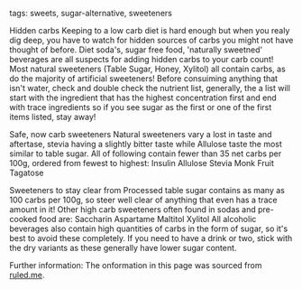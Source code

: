 tags: sweets, sugar-alternative, sweeteners

Hidden carbs
    Keeping to a low carb diet is hard enough but when you realy dig deep, you have to watch for hidden sources of carbs you might not have thought of before. Diet soda's, sugar free food, 'naturally sweetned' beverages are all suspects for adding hidden carbs to your carb count! Most natural sweeteners (Table Sugar, Honey, Xylitol) all contain carbs, as do the majority of artificial sweeteners! Before consuiming anything that isn't water, check and double check the nutrient list, generally, the a list will start with the ingredient that has the highest concentration first and end with trace ingredients so if you see sugar as the first or one of the first items listed, stay away!

Safe, now carb sweeteners
    Natural sweeteners vary a lost in taste and aftertase, stevia having a slightly bitter taste while Allulose taste the most similar to table sugar. All of following contain fewer than 35 net carbs per 100g, ordered from fewest to highest:
        Insulin
        Allulose
        Stevia
        Monk Fruit
        Tagatose

Sweeteners to stay clear from
    Processed table sugar contains as many as 100 carbs per 100g, so steer well clear of anything that even has a trace amount in it! Other high carb sweeteners often found in sodas and pre-cooked food are:
        Saccharin
        Aspartame
        Maltitol
        Xylitol
    All alcoholic beverages also contain high quantities of carbs in the form of sugar, so it's best to avoid these completely. If you need to have a drink or two, stick with the dry variants as these generally have lower sugar content.

Further information:
    The onformation in this page was sourced from [ruled.me](https://www.ruled.me/keto-diet-plan-best-and-worst-sweeteners/). 
